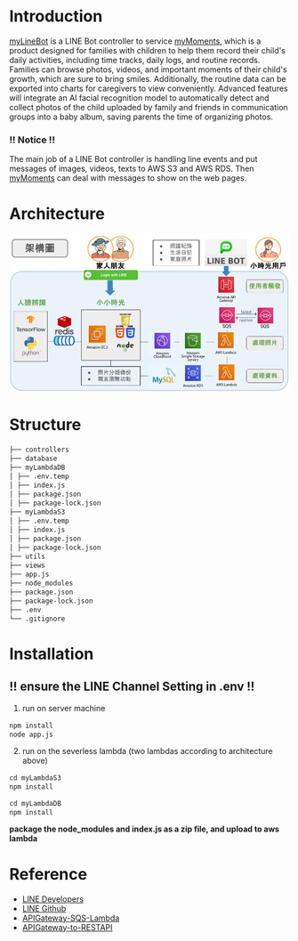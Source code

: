 # Introduction
[myLineBot](https://github.com/ChiehChunLin/myLineBot) is a LINE Bot controller to service [myMoments](https://github.com/ChiehChunLin/myMoments), which is a product designed for families with children to help them record their child's daily activities, including time tracks, daily logs, and routine records. Families can browse photos, videos, and important moments of their child's growth, which are sure to bring smiles. Additionally, the routine data can be exported into charts for caregivers to view conveniently. Advanced features will integrate an AI facial recognition model to automatically detect and collect photos of the child uploaded by family and friends in communication groups into a baby album, saving parents the time of organizing photos.

### !! Notice !!
The main job of a LINE Bot controller is handling line events and put messages of images, videos, texts to AWS S3 and AWS RDS. Then [myMoments](https://github.com/ChiehChunLin/myMoments) can deal with messages to show on the web pages.

# Architecture
![Architecture](https://github.com/ChiehChunLin/myLineBot/blob/develop/project_architecture.jpg)

# Structure

```
├── controllers
├── database
├── myLambdaDB
│ ├── .env.temp
│ ├── index.js
│ ├── package.json
│ ├── package-lock.json
├── myLambdaS3
│ ├── .env.temp
│ ├── index.js
│ ├── package.json
│ ├── package-lock.json
├── utils
├── views
├── app.js
├── node_modules
├── package.json
├── package-lock.json
├── .env
└── .gitignore
```

# Installation 
## !! ensure the LINE Channel Setting in .env !!
1. run on server machine
```
npm install
node app.js
```
2. run on the severless lambda (two lambdas according to architecture above)
```
cd myLambdaS3
npm install
```
```
cd myLambdaDB
npm install
```

**package the node_modules and index.js as a zip file, and upload to aws lambda**

# Reference
* [LINE Developers](https://developers.line.biz/en/docs/messaging-api/overview/#send-different-message-types)
* [LINE Github](https://github.com/line/line-bot-sdk-nodejs/blob/master/examples/echo-bot/index.js)
* [APIGateway-SQS-Lambda](https://www.youtube.com/watch?v=AII6RRVq4Uo)
* [APIGateway-to-RESTAPI](https://docs.aws.amazon.com/prescriptive-guidance/latest/patterns/integrate-amazon-api-gateway-with-amazon-sqs-to-handle-asynchronous-rest-apis.html)